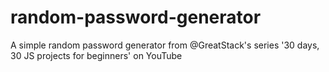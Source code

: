 # random-password-generator
A simple random password generator from @GreatStack's series '30 days, 30 JS projects for beginners' on YouTube
